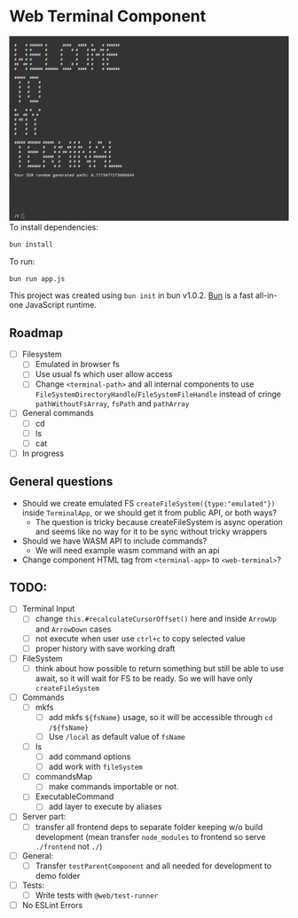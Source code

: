 # Web Terminal Component
![Screenshot.png](frontend/img/screenshot.png)
To install dependencies:

```bash
bun install
```

To run:

```bash
bun run app.js
```

This project was created using `bun init` in bun v1.0.2. [Bun](https://bun.sh) is a fast all-in-one JavaScript runtime.

## Roadmap

- [ ] Filesystem
    - [ ] Emulated in browser fs
    - [ ] Use usual fs which user allow access
    - [ ] Change `<terminal-path>` and all internal components to use `FileSystemDirectoryHandle`/`FileSystemFileHandle` instead of cringe `pathWithoutFsArray`, `fsPath` and `pathArray`
- [ ] General commands
    - [ ] cd
    - [ ] ls
    - [ ] cat
- [ ] In progress

## General questions

- Should we create emulated FS `createFileSystem({type:"emulated"})` inside `TerminalApp`, or we should get it from public API, or both ways?
  - The question is tricky because createFileSystem is async operation and seems like no way for it to be sync without tricky wrappers
- Should we have WASM API to include commands?
    - We will need example wasm command with an api
- Change component HTML tag from `<terminal-app>` to `<web-terminal>`?


## TODO:

-  [ ] Terminal Input
    -  [ ] change `this.#recalculateCursorOffset()` here and inside `ArrowUp` and `ArrowDown` cases
    -  [ ] not execute when user use `ctrl+c` to copy selected value
    -  [ ] proper history with save working draft
-  [ ] FileSystem
    -  [ ] think about how possible to return something but still be able to use await, so it will wait for FS to be
       ready. So we will have only `createFileSystem`
-  [ ] Commands
    - [ ] mkfs
        - [ ] add mkfs `${fsName}` usage, so it will be accessible through `cd /${fsName}`
        - [ ] Use `/local` as default value of `fsName`
    - [ ] ls
        - [ ] add command options
        - [ ] add work with `fileSystem`
    - [ ] commandsMap
        - [ ] make commands importable or not.
    - [ ] ExecutableCommand
        - [ ] add layer to execute by aliases
- [ ] Server part:
    - [ ] transfer all frontend deps to separate folder keeping w/o build development (mean transfer `node_modules` to
      frontend so serve `./frontend` not `./`)
- [ ] General:
  - [ ] Transfer `testParentComponent` and all needed for development to demo folder
- [ ] Tests: 
  - [ ] Write tests with `@web/test-runner`
- [ ] No ESLint Errors